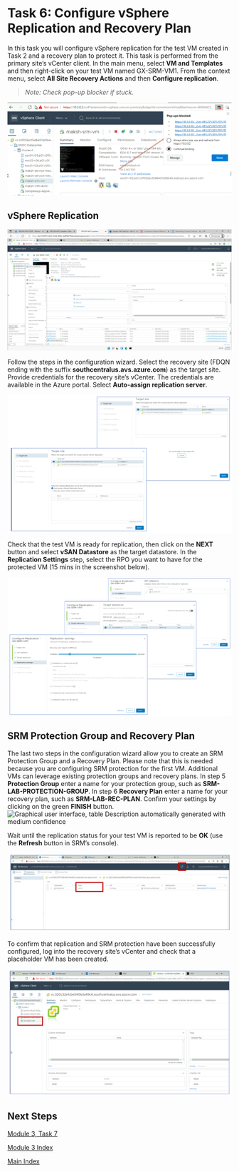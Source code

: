 # Task 6: Configure vSphere Replication and Recovery Plan

In this task you will configure vSphere replication for the test VM created in
Task 2 and a recovery plan to protect it. This task is performed from the
primary site’s vCenter client. In the main menu, select **VM and Templates** and
then right-click on your test VM named GX-SRM-VM1. From the context menu, select
**All Site Recovery Actions** and then **Configure replication**.

>*Note: Check pop-up blocker if stuck.*

![](media/1044498d505fba36f9621e504fef8401.png)

## vSphere Replication

![](media/4178918f64a3ec52800aa8b91985bda8.png)

Follow the steps in the configuration wizard. Select the recovery site (FDQN
ending with the suffix **southcentralus.avs.azure.com**) as the target site.
Provide credentials for the recovery site’s vCenter. The credentials are
available in the Azure portal. Select **Auto-assign replication server**.

![](media/921e6c47831001cec93fa0b1cb0cbb2b.png)

Check that the test VM is ready for replication, then click on the **NEXT** button
and select **vSAN Datastore** as the target datastore. In the **Replication
Settings** step, select the RPO you want to have for the protected VM (15 mins in
the screenshot below).

![](media/ed04edab49abb4c8ebf49ec2440e7745.png)

## SRM Protection Group and Recovery Plan

The last two steps in the configuration wizard allow you to create an SRM
Protection Group and a Recovery Plan. Please note that this is needed because
you are configuring SRM protection for the first VM. Additional VMs can leverage
existing protection groups and recovery plans. In step 5 **Protection Group**
enter a name for your protection group, such as **SRM-LAB-PROTECTION-GROUP**. In
step 6 **Recovery Plan** enter a name for your recovery plan, such as
**SRM-LAB-REC-PLAN**. Confirm your settings by clicking on the green **FINISH**
button.![Graphical user interface, table Description automatically generated
with medium confidence](media/456e8f584cc78a9b7a95f1963c641cd6.png)

Wait until the replication status for your test VM is reported to be **OK** (use
the **Refresh** button in SRM’s console).

![](media/29a104a28bda920bc3bdb24cfd2a6d6d.png)

To confirm that replication and SRM protection have been successfully
configured, log into the recovery site’s vCenter and check that a placeholder VM
has been created.

![](media/589542c3eaf085fcca44f07bd46d2979.png)

## Next Steps

[Module 3, Task 7](module-3-task-7.md)

[Module 3 Index](module-3-index.md)

[Main Index](index.md)
